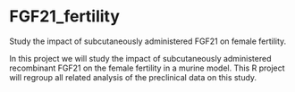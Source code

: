 # FGF21_fertility
Study the impact of subcutaneously administered FGF21 on female fertility.

In this project we will study the impact of subcutaneously administered recombinant FGF21 on the female fertility in a murine model. 
This R project will regroup all related analysis of the preclinical data on this study.
